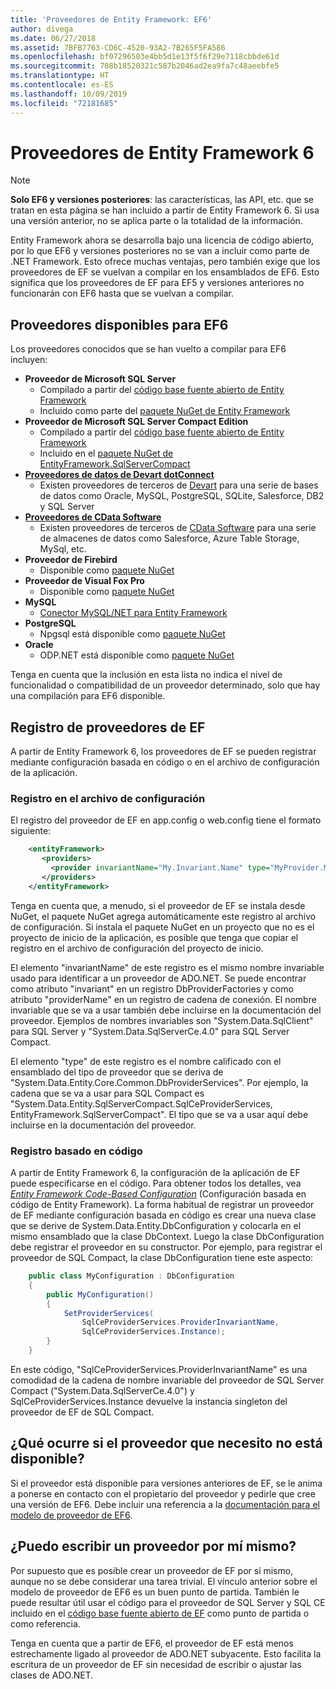 ```yaml
---
title: 'Proveedores de Entity Framework: EF6'
author: divega
ms.date: 06/27/2018
ms.assetid: 7BFB7763-CD6C-4520-93A2-7B265F5FA586
ms.openlocfilehash: bf07296503e4bb5d1e13f5f6f29e7118cbbde61d
ms.sourcegitcommit: 708b18520321c587b2046ad2ea9fa7c48aeebfe5
ms.translationtype: HT
ms.contentlocale: es-ES
ms.lasthandoff: 10/09/2019
ms.locfileid: "72181685"
---
```

# <a name="entity-framework-6-providers"></a>Proveedores de Entity Framework 6
> [!NOTE]
> **Solo EF6 y versiones posteriores**: las características, las API, etc. que se tratan en esta página se han incluido a partir de Entity Framework 6. Si usa una versión anterior, no se aplica parte o la totalidad de la información.

Entity Framework ahora se desarrolla bajo una licencia de código abierto, por lo que EF6 y versiones posteriores no se van a incluir como parte de .NET Framework. Esto ofrece muchas ventajas, pero también exige que los proveedores de EF se vuelvan a compilar en los ensamblados de EF6. Esto significa que los proveedores de EF para EF5 y versiones anteriores no funcionarán con EF6 hasta que se vuelvan a compilar.

## <a name="which-providers-are-available-for-ef6"></a>Proveedores disponibles para EF6

Los proveedores conocidos que se han vuelto a compilar para EF6 incluyen:

*   **Proveedor de Microsoft SQL Server**
    *   Compilado a partir del [código base fuente abierto de Entity Framework](https://github.com/aspnet/EntityFramework6)
    *   Incluido como parte del [paquete NuGet de Entity Framework](https://nuget.org/packages/EntityFramework)
*   **Proveedor de Microsoft SQL Server Compact Edition**
    *   Compilado a partir del [código base fuente abierto de Entity Framework](https://github.com/aspnet/EntityFramework6)
    *   Incluido en el [paquete NuGet de EntityFramework.SqlServerCompact](https://nuget.org/packages/EntityFramework.SqlServerCompact)
*   [**Proveedores de datos de Devart dotConnect**](https://www.devart.com/dotconnect/)
    *   Existen proveedores de terceros de [Devart](https://www.devart.com/) para una serie de bases de datos como Oracle, MySQL, PostgreSQL, SQLite, Salesforce, DB2 y SQL Server
*   [**Proveedores de CData Software**](https://www.cdata.com/ado/)
    *   Existen proveedores de terceros de [CData Software](https://www.cdata.com/ado/) para una serie de almacenes de datos como Salesforce, Azure Table Storage, MySql, etc.
*   **Proveedor de Firebird**
    *   Disponible como [paquete NuGet](https://www.nuget.org/packages/EntityFramework.Firebird/)
*   **Proveedor de Visual Fox Pro**
    *   Disponible como [paquete NuGet](https://www.nuget.org/packages/VFPEntityFrameworkProvider2/)
*   **MySQL**
    *   [Conector MySQL/NET para Entity Framework](https://dev.mysql.com/doc/connector-net/en/connector-net-entityframework60.html)
*   **PostgreSQL**
    *   Npgsql está disponible como [paquete NuGet](https://www.nuget.org/packages/EntityFramework6.Npgsql/)
*   **Oracle**
    *   ODP.NET está disponible como [paquete NuGet](https://www.nuget.org/packages/Oracle.ManagedDataAccess.EntityFramework/)

Tenga en cuenta que la inclusión en esta lista no indica el nivel de funcionalidad o compatibilidad de un proveedor determinado, solo que hay una compilación para EF6 disponible.

## <a name="registering-ef-providers"></a>Registro de proveedores de EF

A partir de Entity Framework 6, los proveedores de EF se pueden registrar mediante configuración basada en código o en el archivo de configuración de la aplicación.

### <a name="config-file-registration"></a>Registro en el archivo de configuración

El registro del proveedor de EF en app.config o web.config tiene el formato siguiente:


``` xml
    <entityFramework>
       <providers>
         <provider invariantName="My.Invariant.Name" type="MyProvider.MyProviderServices, MyAssembly" />
       </providers>
    </entityFramework>
```

Tenga en cuenta que, a menudo, si el proveedor de EF se instala desde NuGet, el paquete NuGet agrega automáticamente este registro al archivo de configuración. Si instala el paquete NuGet en un proyecto que no es el proyecto de inicio de la aplicación, es posible que tenga que copiar el registro en el archivo de configuración del proyecto de inicio.

El elemento "invariantName" de este registro es el mismo nombre invariable usado para identificar a un proveedor de ADO.NET. Se puede encontrar como atributo "invariant" en un registro DbProviderFactories y como atributo "providerName" en un registro de cadena de conexión. El nombre invariable que se va a usar también debe incluirse en la documentación del proveedor. Ejemplos de nombres invariables son "System.Data.SqlClient" para SQL Server y "System.Data.SqlServerCe.4.0" para SQL Server Compact.

El elemento "type" de este registro es el nombre calificado con el ensamblado del tipo de proveedor que se deriva de "System.Data.Entity.Core.Common.DbProviderServices". Por ejemplo, la cadena que se va a usar para SQL Compact es "System.Data.Entity.SqlServerCompact.SqlCeProviderServices, EntityFramework.SqlServerCompact". El tipo que se va a usar aquí debe incluirse en la documentación del proveedor.

### <a name="code-based-registration"></a>Registro basado en código

A partir de Entity Framework 6, la configuración de la aplicación de EF puede especificarse en el código. Para obtener todos los detalles, vea _[Entity Framework Code-Based Configuration](https://msdn.microsoft.com/data/jj680699)_ (Configuración basada en código de Entity Framework). La forma habitual de registrar un proveedor de EF mediante configuración basada en código es crear una nueva clase que se derive de System.Data.Entity.DbConfiguration y colocarla en el mismo ensamblado que la clase DbContext. Luego la clase DbConfiguration debe registrar el proveedor en su constructor. Por ejemplo, para registrar el proveedor de SQL Compact, la clase DbConfiguration tiene este aspecto:

``` csharp
    public class MyConfiguration : DbConfiguration
    {
        public MyConfiguration()
        {
            SetProviderServices(
                SqlCeProviderServices.ProviderInvariantName,
                SqlCeProviderServices.Instance);
        }
    }
```

En este código, "SqlCeProviderServices.ProviderInvariantName" es una comodidad de la cadena de nombre invariable del proveedor de SQL Server Compact ("System.Data.SqlServerCe.4.0") y SqlCeProviderServices.Instance devuelve la instancia singleton del proveedor de EF de SQL Compact.

## <a name="what-if-the-provider-i-need-isnt-available"></a>¿Qué ocurre si el proveedor que necesito no está disponible?

Si el proveedor está disponible para versiones anteriores de EF, se le anima a ponerse en contacto con el propietario del proveedor y pedirle que cree una versión de EF6. Debe incluir una referencia a la [documentación para el modelo de proveedor de EF6](~/ef6/fundamentals/providers/provider-model.md).

## <a name="can-i-write-a-provider-myself"></a>¿Puedo escribir un proveedor por mí mismo?

Por supuesto que es posible crear un proveedor de EF por sí mismo, aunque no se debe considerar una tarea trivial. El vínculo anterior sobre el modelo de proveedor de EF6 es un buen punto de partida. También le puede resultar útil usar el código para el proveedor de SQL Server y SQL CE incluido en el [código base fuente abierto de EF](https://github.com/aspnet/EntityFramework6) como punto de partida o como referencia.

Tenga en cuenta que a partir de EF6, el proveedor de EF está menos estrechamente ligado al proveedor de ADO.NET subyacente. Esto facilita la escritura de un proveedor de EF sin necesidad de escribir o ajustar las clases de ADO.NET.
